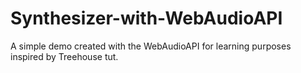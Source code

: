 Synthesizer-with-WebAudioAPI
============================

A simple demo created with the WebAudioAPI for learning purposes inspired by Treehouse tut.
